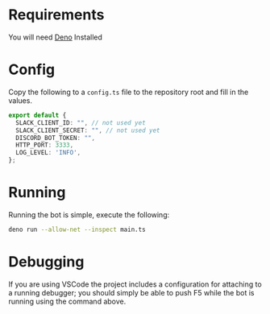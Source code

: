 # Requirements

You will need [Deno](https://deno.land) Installed

# Config

Copy the following to a `config.ts` file to the repository root and fill in the values.

```ts
export default {
  SLACK_CLIENT_ID: "", // not used yet
  SLACK_CLIENT_SECRET: "", // not used yet
  DISCORD_BOT_TOKEN: "",
  HTTP_PORT: 3333,
  LOG_LEVEL: 'INFO',
};
```

# Running

Running the bot is simple, execute the following:

```sh
deno run --allow-net --inspect main.ts
```

# Debugging

If you are using VSCode the project includes a configuration for attaching to a running debugger; you should simply be able to push F5 while the bot is running using the command above.
